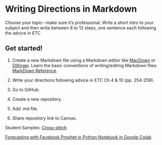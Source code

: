 # Writing Directions in Markdown

Choose your topic--make sure it’s professional. Write a short intro to your subject and then write between 8 to 12 steps, one sentence each following the advice in ETC

## Get started!

1. Create a new Markdown file using a Markdown editor like [MacDown](https://github.com/MacDownApp) or [Dillinger](https://dillinger.io). Learn the basic conventions of writing/editing Markdown files: [MarkDown Reference](https://daringfireball.net/projects/markdown/). 

2. Write your directions following advice in ETC Ch 4 & 10 (pp. 254-259). 

3. Go to GitHub.

4. Create a new repository. 

5. Add .md file.

6. Share repository link to Canvas. 


Student Samples:
[Cross-stitch](https://github.com/chloeccmt/Cross-Stitch)

[Forecasting with Facebook Prophet in Python Notebook in Google Colab](https://github.com/als429/600/blob/main/assignments/3/directions.md)













